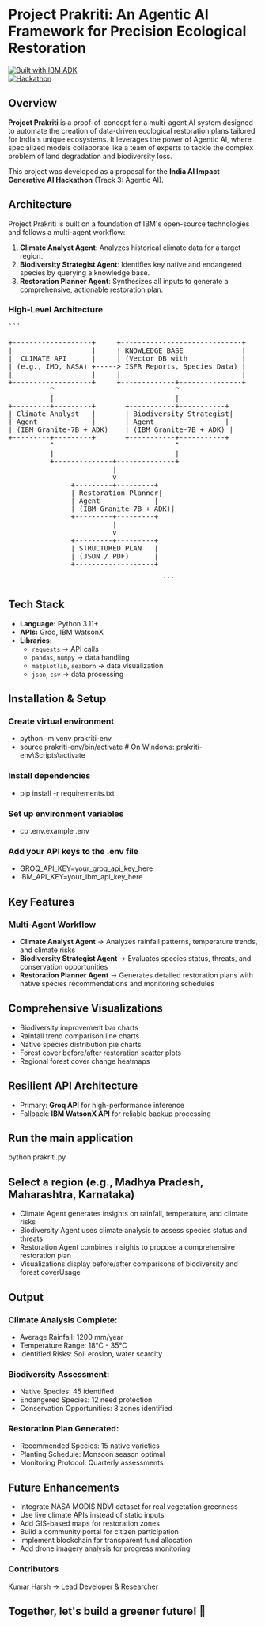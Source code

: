 # **Project Prakriti: An Agentic AI Framework for Precision Ecological Restoration**

[![Built with IBM ADK](https://img.shields.io/badge/Built%20with-IBM%20ADK-blue.svg)](https://github.com/IBM/agent-development-kit)  
[![Hackathon](https://img.shields.io/badge/India-AI%20Impact%20Hackathon-orange.svg)](https://iisc-ibm-india-ai-impact.devpost.com/)

##  Overview

**Project Prakriti** is a proof-of-concept for a multi-agent AI system designed to automate the creation of data-driven ecological restoration plans tailored for India's unique ecosystems. It leverages the power of Agentic AI, where specialized models collaborate like a team of experts to tackle the complex problem of land degradation and biodiversity loss.

This project was developed as a proposal for the **India AI Impact Generative AI Hackathon** (Track 3: Agentic AI).

##  Architecture

Project Prakriti is built on a foundation of IBM's open-source technologies and follows a multi-agent workflow:

1. **Climate Analyst Agent**: Analyzes historical climate data for a target region.  
2. **Biodiversity Strategist Agent**: Identifies key native and endangered species by querying a knowledge base.  
3. **Restoration Planner Agent**: Synthesizes all inputs to generate a comprehensive, actionable restoration plan.

### High-Level Architecture
<pre>
```
          
+-------------------+     +-----------------------------+
|                   |     | KNOWLEDGE BASE              |
|  CLIMATE API      |     | (Vector DB with             |
| (e.g., IMD, NASA) +-----> ISFR Reports, Species Data) |
|                   |     |                             |
+-------------------+     +-------------+---------------+
          ^                             ^
          |                             |
+---------+---------+       +-----------+-----------+
| Climate Analyst   |       | Biodiversity Strategist|
| Agent             |       | Agent                 |
| (IBM Granite-7B + ADK)    | (IBM Granite-7B + ADK) |
+---------+---------+       +-----------+-----------+
          ^                             ^
          |                             |
          +--------------+--------------+
                         |
                         v
               +---------+---------+
               | Restoration Planner|
               | Agent             |
               | (IBM Granite-7B + ADK)|
               +---------+---------+
                         |
                         v
               +---------+---------+
               | STRUCTURED PLAN   |
               | (JSON / PDF)      |
               +-------------------+

                                     ``` </pre>


##  **Tech Stack**

- **Language:** Python 3.11+
- **APIs:** Groq, IBM WatsonX
- **Libraries:**
  * `requests` → API calls
  * `pandas`, `numpy` → data handling
  * `matplotlib`, `seaborn` → data visualization
  * `json`, `csv` → data processing

##  **Installation & Setup**
### **Create virtual environment**
* python -m venv prakriti-env
* source prakriti-env/bin/activate  # On Windows: prakriti-env\Scripts\activate
### **Install dependencies**
* pip install -r requirements.txt
### **Set up environment variables**
* cp .env.example .env
### Add your API keys to the .env file
* GROQ_API_KEY=your_groq_api_key_here
* IBM_API_KEY=your_ibm_api_key_here

## **Key Features**
 ### **Multi-Agent Workflow**
* **Climate Analyst Agent** → Analyzes rainfall patterns, temperature trends, and climate risks
* **Biodiversity Strategist Agent** → Evaluates species status, threats, and conservation opportunities
* **Restoration Planner Agent** → Generates detailed restoration plans with native species recommendations and monitoring schedules

## **Comprehensive Visualizations**
* Biodiversity improvement bar charts
* Rainfall trend comparison line charts
*  Native species distribution pie charts
* Forest cover before/after restoration scatter plots
* Regional forest cover change heatmaps

## **Resilient API Architecture**
* Primary: **Groq API** for high-performance inference
* Fallback: **IBM WatsonX API** for reliable backup processing

## **Run the main application**
python prakriti.py

## **Select a region (e.g., Madhya Pradesh, Maharashtra, Karnataka)**
* Climate Agent generates insights on rainfall, temperature, and climate risks
* Biodiversity Agent uses climate analysis to assess species status and threats
* Restoration Agent combines insights to propose a comprehensive restoration plan
* Visualizations display before/after comparisons of biodiversity and forest coverUsage

## **Output**

### Climate Analysis Complete:
* Average Rainfall: 1200 mm/year
* Temperature Range: 18°C - 35°C
* Identified Risks: Soil erosion, water scarcity
### Biodiversity Assessment:
* Native Species: 45 identified
* Endangered Species: 12 need protection
* Conservation Opportunities: 8 zones identified
### Restoration Plan Generated:
* Recommended Species: 15 native varieties
* Planting Schedule: Monsoon season optimal
* Monitoring Protocol: Quarterly assessments

## **Future Enhancements**
* Integrate NASA MODIS NDVI dataset for real vegetation greenness
* Use live climate APIs instead of static inputs
* Add GIS-based maps for restoration zones
* Build a community portal for citizen participation
* Implement blockchain for transparent fund allocation
* Add drone imagery analysis for progress monitoring

### **Contributors**
Kumar Harsh → Lead Developer & Researcher

## **Together, let's build a greener future! 🌱**

